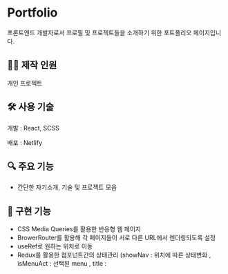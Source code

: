 # Portfolio



프론트엔드 개발자로서 프로필 및 프로젝트들을 소개하기 위한 포트폴리오 페이지입니다.


## 🧑‍💻 제작 인원



개인 프로젝트

## 🛠️ 사용 기술



개발 : React, SCSS

배포 : Netlify

## 🔍 주요 기능

- 간단한 자기소개, 기술 및 프로젝트 모음

## 📂 구현 기능



- CSS Media Queries를 활용한 반응형 웹 페이지
- BrowerRouter를 활용해 각 페이지들이 서로 다른 URL에서 렌더링되도록 설정
- useRef로 원하는 위치로 이동
- Redux를 활용한 컴포넌트간의 상태관리 (showNav : 위치에 따른 상태변화 , isMenuAct : 선택된 menu , title : <title> 태그 내용 )
- projectData.js에 데이터들을 배열형태로 저장하여 필요한 곳에 불러와 사용
- useEffect와 useState를 활용하여 각 페이지마다 <title> 변경

## 🔗 링크



Github : https://github.com/y007in/y7_portfolio

URL : https://y7portfolio.netlify.app/
